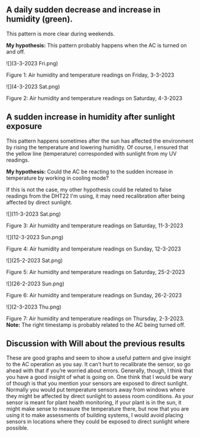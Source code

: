 ## **A daily sudden decrease and increase in humidity (green).**

This pattern is more clear during weekends.

**My hypothesis:** This pattern probably happens when the AC is turned on and off.

 

![](3-3-2023 Fri.png)

Figure 1: Air humidity and temperature readings on Friday, 3-3-2023

 

![](4-3-2023 Sat.png)

Figure 2: Air humidity and temperature readings on Saturday, 4-3-2023

 

## A sudden increase in humidity after sunlight exposure

This pattern happens sometimes after the sun has affected the environment by rising the temperature and lowering humidity. Of course, I ensured that the yellow line (temperature) corresponded with sunlight from my UV readings. 

**My hypothesis:** Could the AC be reacting to the sudden increase in temperature by working in cooling mode? 

If this is not the case, my other hypothesis could be related to false readings from the DHT22 I'm using, it may need recalibration after being affected by direct sunlight.

![](11-3-2023 Sat.png)

Figure 3: Air humidity and temperature readings on Saturday, 11-3-2023

 

![](12-3-2023 Sun.png)

Figure 4: Air humidity and temperature readings on Sunday, 12-3-2023

 

![](25-2-2023 Sat.png)

Figure 5: Air humidity and temperature readings on Saturday, 25-2-2023

 

 

![](26-2-2023 Sun.png)

Figure 6: Air humidity and temperature readings on Sunday, 26-2-2023

 

![](2-3-2023 Thu.png)

Figure 7: Air humidity and temperature readings on Thursday, 2-3-2023. **Note:** The right timestamp is probably related to the AC being turned off.

 

## Discussion with Will about the previous results

These are good graphs and seem to show a useful pattern and give insight to the AC operation as you say. It can’t hurt to recalibrate the sensor, so go ahead with that if you’re worried about errors. Generally, though, I think that you have a good insight of what is going on. One think that I would be wary of though is that you mention your sensors are exposed to direct sunlight. Normally you would put temperature sensors away from windows where they might be affected by direct sunlight to assess room conditions. As your sensor is meant for plant health monitoring, if your plant is in the sun, it might make sense to measure the temperature there, but now that you are using it to make assessments of building systems, I would avoid placing sensors in locations where they could be exposed to direct sunlight where possible.